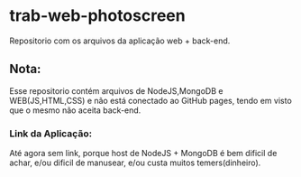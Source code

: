 # trab-web-photoscreen
Repositorio com os arquivos da aplicação web + back-end.
## Nota:
Esse repositorio contém arquivos de NodeJS,MongoDB e WEB(JS,HTML,CSS) e não está conectado ao GitHub pages, tendo em visto que o mesmo não aceita back-end.

### Link da Aplicação:
Até agora sem link, porque host de NodeJS + MongoDB é bem dificil de achar, e/ou dificil de manusear, e/ou custa muitos temers(dinheiro).
